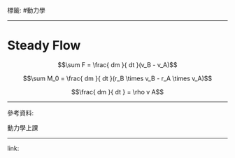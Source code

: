 標籤: #動力學 

---

# Steady Flow

$$\sum F = \frac{ dm }{ dt }(v_B - v_A)$$

$$\sum M_0 = \frac{ dm }{ dt }(r_B \times v_B - r_A \times v_A)$$

$$\frac{ dm }{ dt } = \rho v A$$

---

參考資料:

動力學上課

---

link:

